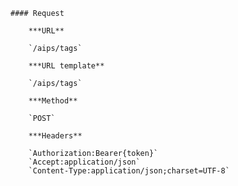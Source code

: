     #### Request

        ***URL**

        `/aips/tags`

        ***URL template**

        `/aips/tags`

        ***Method**

        `POST`

        ***Headers**

        `Authorization:Bearer{token}`
        `Accept:application/json`
        `Content-Type:application/json;charset=UTF-8`
